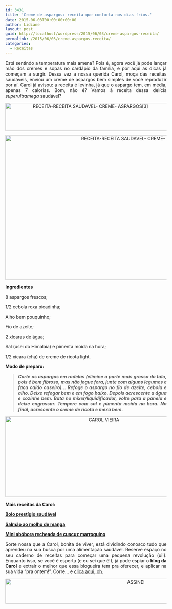 ```yaml
---
id: 3431
title: 'Creme de aspargos: receita que conforta nos dias frios.'
date: 2015-06-03T00:00:00+00:00
author: Lidiane
layout: post
guid: http://localhost/wordpress/2015/06/03/creme-aspargos-receita/
permalink: /2015/06/03/creme-aspargos-receita/
categories:
  - Receitas
---
```

<p align="justify">
  Está sentindo a temperatura mais amena? Pois é, agora você já pode lançar mão dos cremes e sopas no cardápio da família, e por aqui as dicas já começam a surgir. Dessa vez a nossa querida Carol, moça das receitas saudáveis, enviou um creme de aspargos bem simples de você reproduzir por aí. Carol já avisou: a receita é levinha, já que o aspargo tem, em média, apenas 7 calorias. Bom, não é? Vamos á receita dessa delícia <em>superultramega</em> saudável?
</p>

<p align="center">
  <a href="http://www.trololodemulher.com.br/blog/wp-content/uploads/2015/06/RECEITA-RECEITA-SAUDAVEL-CREME-ASPARGOS3.png"><img class="alignnone size-full wp-image-10996" src="http://www.trololodemulher.com.br/blog/wp-content/uploads/2015/06/RECEITA-RECEITA-SAUDAVEL-CREME-ASPARGOS3.png" alt="RECEITA-RECEITA SAUDAVEL- CREME- ASPARGOS[3]" width="516" height="86" /></a>
</p>

<p align="center">
  <a href="http://www.trololodemulher.com.br/blog/wp-content/uploads/2015/06/RECEITA-RECEITA-SAUDAVEL-CREME-ASPARGOS.jpg"><img class="alignnone size-full wp-image-10995" src="http://www.trololodemulher.com.br/blog/wp-content/uploads/2015/06/RECEITA-RECEITA-SAUDAVEL-CREME-ASPARGOS.jpg" alt="RECEITA-RECEITA SAUDAVEL- CREME- ASPARGOS" width="800" height="450" /></a>
</p>

<p align="justify">
  <strong>Ingredientes</strong>
</p>

<p align="justify">
  8 aspargos frescos;
</p>

<p align="justify">
  1/2 cebola roxa picadinha;
</p>

<p align="justify">
  Alho bem pouquinho;
</p>

<p align="justify">
  Fio de azeite;
</p>

<p align="justify">
  2 xícaras de água;
</p>

<p align="justify">
  Sal (usei do Himalaia) e pimenta moída na hora;
</p>

<p align="justify">
  1/2 xícara (chá) de creme de ricota light.
</p>

<p align="justify">
  <strong>Modo de preparo:</strong>
</p>

> <p align="justify">
>   <em><strong>Corte os aspargos em rodelas (elimine a parte mais grossa do talo, pois é bem fibroso, mas não jogue fora, junte com alguns legumes e faça caldo caseiro)… Refoge o aspargo no fio de azeite, cebola e alho. Deixe refogar bem e em fogo baixo. Depois acrescente a água e cozinhe bem. Bata no mixer/liquidificador, volte para a panela e deixe engrossar. Tempere com sal e pimenta moída na hora. No final, acrescente o creme de ricota e mexa bem.</strong></em>
> </p>

<p align="center">
  <a href="http://www.trololodemulher.com.br/blog/wp-content/uploads/2014/07/CAROL-VIEIRA.png"><img class="alignnone size-full wp-image-10204" src="http://www.trololodemulher.com.br/blog/wp-content/uploads/2014/07/CAROL-VIEIRA.png" alt="CAROL VIEIRA" width="600" height="251" /></a>
</p>

<p align="justify">
  <strong>Mais receitas da Carol:</strong>
</p>

<p align="justify">
  <a href="http://www.trololodemulher.com.br/2015/05/20/bolo-prestigio-saudavel/" target="_blank"><strong>Bolo prestígio saudável</strong></a>
</p>

<p align="justify">
  <a href="http://www.trololodemulher.com.br/2015/05/06/salmao-molho-manga/" target="_blank"><strong>Salmão ao molho de manga</strong></a>
</p>

<p align="justify">
  <a href="http://www.trololodemulher.com.br/2015/03/25/abobora-cuscuz-marroquino/" target="_blank"><strong>Mini abóbora recheada de cuscuz marroquino</strong></a>
</p>

<p align="justify">
  Sorte nossa que a Carol, bonita de viver, está dividindo conosco tudo que aprendeu na sua busca por uma alimentação saudável. Reserve espaço no seu caderno de receitas para começar uma pequena revolução (ui!). Enquanto isso, se você é esperta (e eu sei que é!), já pode espiar o <strong>blog da Carol</strong> e extrair o melhor que essa blogueira tem pra oferecer, e aplicar na sua vida “pra ontem!”. Corre… e <a href="http://mundocarolvieira.blogspot.com.br/" target="_blank">clica aqui, oh</a>.
</p>

<p align="center">
  <a href="http://feedburner.google.com/fb/a/mailverify?uri=blogBichaFemea&loc=en_US" target="_blank"><img class="alignnone size-full wp-image-10439" src="http://www.trololodemulher.com.br/blog/wp-content/uploads/2014/09/ASSINE.png" alt="ASSINE!" width="800" height="78" /></a>
</p>

<p align="justify">